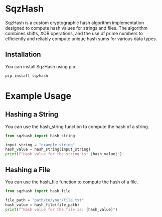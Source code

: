 # SqzHash

SqzHash is a custom cryptographic hash algorithm implementation designed to compute hash values for strings and files. The algorithm combines shifts, XOR operations, and the use of prime numbers to efficiently and reliably compute unique hash sums for various data types.

## Installation

You can install SqzHash using pip:

```sh
pip install sqzhash
```

# Example Usage
## Hashing a String
You can use the hash_string function to compute the hash of a string.
```python
from sqzhash import hash_string

input_string = "example string"
hash_value = hash_string(input_string)
print(f"Hash value for the string is: {hash_value}")
```

## Hashing a File
You can use the hash_file function to compute the hash of a file.
```python
from sqzhash import hash_file

file_path = "path/to/your/file.txt"
hash_value = hash_file(file_path)
print(f"Hash value for the file is: {hash_value}")
```